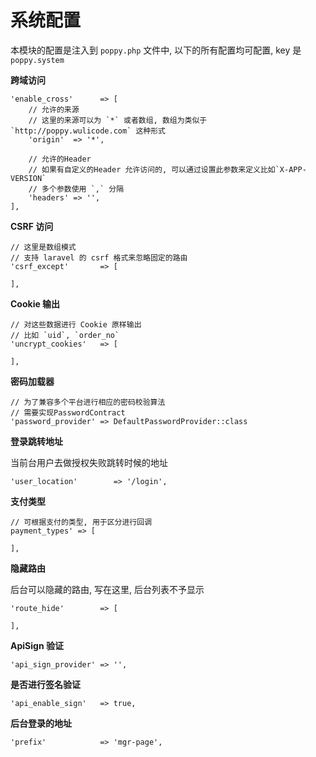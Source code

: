 # 系统配置

本模块的配置是注入到 `poppy.php` 文件中, 以下的所有配置均可配置, key 是 `poppy.system`

**跨域访问**

```
'enable_cross'      => [
    // 允许的来源
    // 这里的来源可以为 `*` 或者数组, 数组为类似于 `http://poppy.wulicode.com` 这种形式
    'origin'  => '*',
    
    // 允许的Header
    // 如果有自定义的Header 允许访问的, 可以通过设置此参数来定义比如`X-APP-VERSION`
    // 多个参数使用 `,` 分隔
    'headers' => '',
],
```

**CSRF 访问**

```
// 这里是数组模式
// 支持 laravel 的 csrf 格式来忽略固定的路由
'csrf_except'       => [

],
```

**Cookie 输出**

```
// 对这些数据进行 Cookie 原样输出
// 比如 `uid`, `order_no`
'uncrypt_cookies'   => [

],
```

**密码加载器**

```
// 为了兼容多个平台进行相应的密码校验算法  
// 需要实现PasswordContract
'password_provider' => DefaultPasswordProvider::class
```

**登录跳转地址**

当前台用户去做授权失败跳转时候的地址

```
'user_location'        => '/login',
```

**支付类型**

```
// 可根据支付的类型, 用于区分进行回调
payment_types' => [

],
```

**隐藏路由**

后台可以隐藏的路由, 写在这里, 后台列表不予显示

```
'route_hide'        => [

],
```

**ApiSign 验证**

```
'api_sign_provider' => '',
```

**是否进行签名验证**

```
'api_enable_sign'   => true,
```

**后台登录的地址**

```
'prefix'            => 'mgr-page',
```